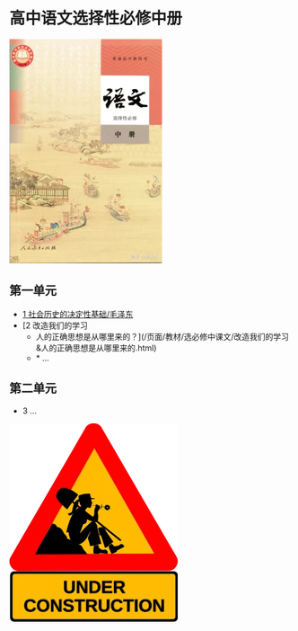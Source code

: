# 高中语文选择性必修中册

![高中语文选择性必修中册 >](/资源/图片/book4_small.webp)

## 第一单元

- [1 社会历史的决定性基础/毛泽东](/页面/教材/选必修中课文/社会历史的决定性基础.html)
- [2 改造我们的学习
  - 人的正确思想是从哪里来的？](/页面/教材/选必修中课文/改造我们的学习&人的正确思想是从哪里来的.html)
  - \* ...

## 第二单元

- 3 ...

![construction ><](/资源/图片/under_construction.webp)

